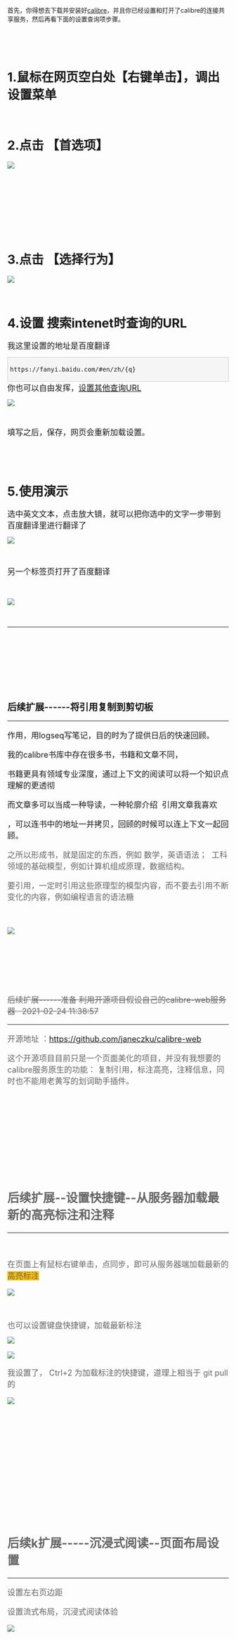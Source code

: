 <p>首先，你得想去下载并安装好<a href="https://calibre-ebook.com/download">calibre</a>，并且你已经设置和打开了calibre的连接共享服务，然后再看下面的设置查询项步骤。</p><p><br></p><p><br></p><h1>1.鼠标在网页空白处【右键单击】，调出设置菜单</h1><p><br></p><h1>2.点击 【首选项】</h1><p><img src="http://tuchuang-01-1251310322.cos.ap-chengdu.myqcloud.com/calibre%E7%BD%91%E9%A1%B5%E5%86%85%E5%AE%B9%E6%9C%8D%E5%8A%A1_%E8%AE%BE%E7%BD%AE%E6%9F%A5%E8%AF%A2%E9%A1%B9_%E7%BF%BB%E8%AF%91%E9%93%BE%E6%8E%A5%E8%AE%BE%E7%BD%AE/1.jpg"></p><h1><br></h1><h1><br></h1><h1>3.点击 【选择行为】</h1><p><img src="http://tuchuang-01-1251310322.cos.ap-chengdu.myqcloud.com/calibre%E7%BD%91%E9%A1%B5%E5%86%85%E5%AE%B9%E6%9C%8D%E5%8A%A1_%E8%AE%BE%E7%BD%AE%E6%9F%A5%E8%AF%A2%E9%A1%B9_%E7%BF%BB%E8%AF%91%E9%93%BE%E6%8E%A5%E8%AE%BE%E7%BD%AE/2.jpg"></p><p><br></p><h1>4.设置 搜索intenet时查询的URL</h1><p><font size="4">我这里设置的地址是百度翻译</font></p><div class="cnblogs_code" style="padding: 5px; border: 1px solid rgb(204, 204, 204); border-image: none; background-color: rgb(245, 245, 245);"><pre>https://fanyi.baidu.com/#en/zh/{q}</pre></div><font size="4">你也可以自由发挥，<a href="https://www.reddit.com/r/Calibre/comments/dtezmh/some_additional_dictionaries_and_search_engine/">设置其他查询URL</a></font><br><p><img src="http://tuchuang-01-1251310322.cos.ap-chengdu.myqcloud.com/calibre%E7%BD%91%E9%A1%B5%E5%86%85%E5%AE%B9%E6%9C%8D%E5%8A%A1_%E8%AE%BE%E7%BD%AE%E6%9F%A5%E8%AF%A2%E9%A1%B9_%E7%BF%BB%E8%AF%91%E9%93%BE%E6%8E%A5%E8%AE%BE%E7%BD%AE/3.jpg"></p><p><br></p><p><font size="4">填写之后，保存，网页会重新加载设置。 </font></p><p><br></p><p><br></p><h1>5.使用演示</h1><p><font size="4">选中英文文本，点击放大镜，就可以把你选中的文字一步带到 百度翻译里进行翻译了</font></p><p><font size="4"><img src="http://tuchuang-01-1251310322.cos.ap-chengdu.myqcloud.com/calibre%E7%BD%91%E9%A1%B5%E5%86%85%E5%AE%B9%E6%9C%8D%E5%8A%A1_%E8%AE%BE%E7%BD%AE%E6%9F%A5%E8%AF%A2%E9%A1%B9_%E7%BF%BB%E8%AF%91%E9%93%BE%E6%8E%A5%E8%AE%BE%E7%BD%AE/4.jpg"></font></p><p><font size="4"><br></font></p><p><font size="4">另一个标签页打开了百度翻译</font></p><p><font size="4"><br></font></p><p><font size="4"><img src="http://tuchuang-01-1251310322.cos.ap-chengdu.myqcloud.com/calibre%E7%BD%91%E9%A1%B5%E5%86%85%E5%AE%B9%E6%9C%8D%E5%8A%A1_%E8%AE%BE%E7%BD%AE%E6%9F%A5%E8%AF%A2%E9%A1%B9_%E7%BF%BB%E8%AF%91%E9%93%BE%E6%8E%A5%E8%AE%BE%E7%BD%AE/5.jpg"></font></p><p><font size="4"><br></font></p><p><font size="4"></font><hr><p><br></p><p><font size="4"><br></font></p><p><font size="4"><br></font></p><div><p><font size="4"><br></font></p><h2>后续扩展------将引用复制到剪切板</h2><hr><font size="4"><p>作用，用logseq写笔记，目的时为了提供日后的快速回顾。</p><p>我的calibre书库中存在很多书，书籍和文章不同，</p><p>书籍更具有领域专业深度，通过上下文的阅读可以将一个知识点理解的更透彻</p><p>而文章多可以当成一种导读，一种轮廓介绍&nbsp; 引用文章我喜欢</p><p>，可以连书中的地址一并拷贝，回顾的时候可以连上下文一起回顾。</p><p><font color="#666666">之所以形成书，就是固定的东西，例如 数学，英语语法；&nbsp; 工科领域的基础模型，例如计算机组成原理，数据结构。</font><p><font color="#666666">要引用，一定时引用这些原理型的模型内容，而不要去引用不断变化的内容，例如编程语言的语法糖</font></p><p><font color="#666666"><br></font></p><p><font color="#666666"><img src="http://tuchuang-01-1251310322.cos.ap-chengdu.myqcloud.com/calibre%E7%BD%91%E9%A1%B5%E5%86%85%E5%AE%B9%E6%9C%8D%E5%8A%A1_%E8%AE%BE%E7%BD%AE%E6%9F%A5%E8%AF%A2%E9%A1%B9_%E7%BF%BB%E8%AF%91%E9%93%BE%E6%8E%A5%E8%AE%BE%E7%BD%AE/6.%E5%B0%86%E5%BA%94%E7%94%A8%E5%A4%8D%E5%88%B6%E5%88%B0%E5%89%AA%E8%B4%B4%E6%9D%BF.jpg"></font></p><p><font color="#666666"><br></font></p><p><font color="#666666"><br></font></p><p><font color="#666666"><br></font></p><p><font color="#666666"><strike>后续扩展------准备 利用开源项目假设自己的calibre-web服务器&nbsp;&nbsp; 2021-02-24 11:38:57</strike></font></p><hr><p><font color="#666666">开源地址 ：<a title="https://github.com/janeczku/calibre-web" href="https://github.com/janeczku/calibre-web">https://github.com/janeczku/calibre-web</a></font></p><p><font color="#666666">这个开源项目目前只是一个页面美化的项目，并没有我想要的calibre服务原生的功能： 复制引用，标注高亮，注释信息，同时也不能用老黄写的划词助手插件。</font></p><p><font color="#666666"><br></font></p><p><font color="#666666"><br></font></p><p><font color="#666666"><br></font></p><p><font color="#666666"><br></font></p><p><font color="#666666"><br></font></p><h2><font color="#666666">后续扩展--设置快捷键--从服务器加载最新的高亮标注和注释</font></h2><hr><p><font color="#666666"><br></font></p><p><font color="#666666">在页面上有鼠标右键单击，点同步，即可从服务器端加载最新的<font style="background-color: rgb(255, 192, 0);">高亮标注</font></font></p><p><font color="#666666"><img src="http://tuchuang-01-1251310322.cos.ap-chengdu.myqcloud.com/calibre%E7%BD%91%E9%A1%B5%E5%86%85%E5%AE%B9%E6%9C%8D%E5%8A%A1_%E8%AE%BE%E7%BD%AE%E6%9F%A5%E8%AF%A2%E9%A1%B9_%E7%BF%BB%E8%AF%91%E9%93%BE%E6%8E%A5%E8%AE%BE%E7%BD%AE/%E5%BF%AB%E6%8D%B7%E9%94%AE2.2.jpg"></font></p><font color="#666666"></font></font></div><p><font color="#666666" size="4"><br><font size="4"><p>也可以设置键盘快捷键，加载最新标注</p><font color="#666666"><font color="#666666"><img src="http://tuchuang-01-1251310322.cos.ap-chengdu.myqcloud.com/calibre%E7%BD%91%E9%A1%B5%E5%86%85%E5%AE%B9%E6%9C%8D%E5%8A%A1_%E8%AE%BE%E7%BD%AE%E6%9F%A5%E8%AF%A2%E9%A1%B9_%E7%BF%BB%E8%AF%91%E9%93%BE%E6%8E%A5%E8%AE%BE%E7%BD%AE/%E5%BF%AB%E6%8D%B7%E9%94%AE1.jpg"></font><br></font><p><font color="#666666"><img src="http://tuchuang-01-1251310322.cos.ap-chengdu.myqcloud.com/calibre%E7%BD%91%E9%A1%B5%E5%86%85%E5%AE%B9%E6%9C%8D%E5%8A%A1_%E8%AE%BE%E7%BD%AE%E6%9F%A5%E8%AF%A2%E9%A1%B9_%E7%BF%BB%E8%AF%91%E9%93%BE%E6%8E%A5%E8%AE%BE%E7%BD%AE/%E5%BF%AB%E6%8D%B7%E9%94%AE2.jpg"></font></p><p><font color="#666666">我设置了， Ctrl+2 为加载标注的快捷键，道理上相当于 git pull的<br></font></p><p><font color="#666666"><img src="http://tuchuang-01-1251310322.cos.ap-chengdu.myqcloud.com/calibre%E7%BD%91%E9%A1%B5%E5%86%85%E5%AE%B9%E6%9C%8D%E5%8A%A1_%E8%AE%BE%E7%BD%AE%E6%9F%A5%E8%AF%A2%E9%A1%B9_%E7%BF%BB%E8%AF%91%E9%93%BE%E6%8E%A5%E8%AE%BE%E7%BD%AE/%E5%BF%AB%E6%8D%B7%E9%94%AE3.jpg"></font></p><font color="#666666"></font></font></font></p><p><font color="#666666" size="4"><font size="4"><font color="#666666"><p><br></p></font><p><font color="#666666"><br></font></p><font color="#666666"></font></font></font></p><p><br></p><p><font color="#666666" size="4"><br></font></p><font color="#666666" size="4"><p><br></p><font size="4"><p><br></p><font color="#666666"><p><br></p><h2>后续k扩展-----沉浸式阅读--页面布局设置</h2></font><p><font color="#666666"><hr></font></p><p>设置左右页边距</p><p>设置流式布局，沉浸式阅读体验</p><p><font color="#666666"><img src="http://tuchuang-01-1251310322.cos.ap-chengdu.myqcloud.com/calibre%E7%BD%91%E9%A1%B5%E5%86%85%E5%AE%B9%E6%9C%8D%E5%8A%A1_%E8%AE%BE%E7%BD%AE%E6%9F%A5%E8%AF%A2%E9%A1%B9_%E7%BF%BB%E8%AF%91%E9%93%BE%E6%8E%A5%E8%AE%BE%E7%BD%AE/%E9%A1%B5%E9%9D%A2%E5%B8%83%E5%B1%80_%E9%A1%B5%E8%BE%B9%E8%B7%9D_%E6%B5%81%E5%BC%8F%E5%B8%83%E5%B1%80%E6%B2%89%E6%B5%B8%E5%BC%8F%E9%98%85%E8%AF%BB.jpg"><br></font></p><p><font color="#666666"><br></font></p><p><font color="#666666"><br></font></p><p><font color="#666666"><br></font></p><p><font color="#666666"><br></font></p><p><font color="#666666"><br></font></p><p><font color="#666666"><br></font></p><p><font color="#666666"><font color="#666666"><br></font></font></p><font color="#666666"><p><br></p></font></font></font><p><font size="4"><br></font></p><p><font size="4"><br></font></p><p><font size="4"><br></font></p><p><font size="4"><br></font></p><p><font size="4"><br></font></p>